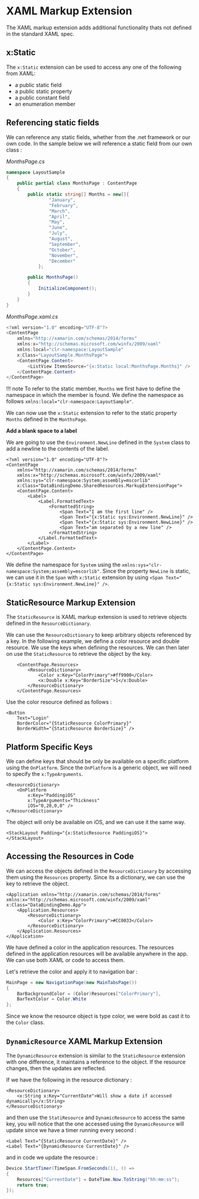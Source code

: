 # XAML Markup Extension

The XAML markup extension adds additional functionality thats not defined in the standard XAML spec.

## x:Static

The `x:Static` extension can be used to access any one of the following from XAML: 

* a public static field
* a public static property
* a public constant field
* an enumeration member

## Referencing static fields

We can reference any static fields, whether from the .net framework or our own code. In the sample below we will reference a static field from our own class :

*MonthsPage.cs*

```csharp
namespace LayoutSample
{
    public partial class MonthsPage : ContentPage
    {
        public static string[] Months = new[]{
                "January",
                "February",
                "March",
                "April",
                "May",
                "June",
                "July",
                "August",
                "September",
                "October",
                "November",
                "December"
            };

        public MonthsPage()
        {
            InitializeComponent();
        }
    }
}
```

*MonthsPage.xaml.cs*

```csharp
<?xml version="1.0" encoding="UTF-8"?>
<ContentPage 
    xmlns="http://xamarin.com/schemas/2014/forms" 
    xmlns:x="http://schemas.microsoft.com/winfx/2009/xaml" 
    xmlns:local="clr-namespace:LayoutSample"
    x:Class="LayoutSample.MonthsPage">
    <ContentPage.Content>
        <ListView ItemsSource="{x:Static local:MonthsPage.Months}" />
    </ContentPage.Content>
</ContentPage>
```

!!! note
    To refer to the static member, `Months` we first have to define the namespace in which the member is found. We define the namespace as follows `xmlns:local="clr-namespace:LayoutSample"`.

We can now use the `x:Static` extension to refer to the static property `Months` defined in the `MonthsPage`.


**Add a blank space to a label**

We are going to use the `Environment.NewLine` defined in the `System` class to add a newline to the contents of the label.

```xaml
<?xml version="1.0" encoding="UTF-8"?>
<ContentPage 
    xmlns="http://xamarin.com/schemas/2014/forms" 
    xmlns:x="http://schemas.microsoft.com/winfx/2009/xaml" 
    xmlns:sys="clr-namespace:System;assembly=mscorlib"
    x:Class="DataBindingDemo.SharedResources.MarkupExtensionPage">
    <ContentPage.Content>
        <Label>
            <Label.FormattedText>
                <FormattedString>
                    <Span Text="I am the first line" />
                    <Span Text="{x:Static sys:Environment.NewLine}" />
                    <Span Text="{x:Static sys:Environment.NewLine}" />
                    <Span Text="am separated by a new line" />
                </FormattedString>
            </Label.FormattedText>
        </Label>
    </ContentPage.Content>
</ContentPage>
```

We define the namespace for `System` using the `xmlns:sys="clr-namespace:System;assembly=mscorlib"`. Since the property `NewLine` is static, we can use it in the `Span` with `x:Static` extension by using `<Span Text="{x:Static sys:Environment.NewLine}" />`.

## StaticResource Markup Extension

The `StaticResource` is XAML markup extension is used to retrieve objects defined in the `ResourceDictionary`.

We can use the `ResourceDictionary` to keep arbitrary objects referenced by a key. In the following example, we define a color resource and double resource. We use the keys when defining the resources. We can then later on use the `StaticResource` to retrieve the object by the key.

```xaml
    <ContentPage.Resources>
        <ResourceDictionary>
            <Color x:Key="ColorPrimary">#ff9900</Color>
            <x:Double x:Key="BorderSize">1</x:Double>
        </ResourceDictionary>
    </ContentPage.Resources>
```

Use the color resource defined as follows :

```xaml
<Button 
    Text="Login" 
    BorderColor="{StaticResource ColorPrimary}" 
    BorderWidth="{StaticResource BorderSize}" /> 
```

## Platform Specific Keys

We can define keys that should be only be available on a specific platform using the `OnPlatform`. Since the `OnPlatform` is a generic object, we will need to specify the `x:TypeArguments`.

```xaml
<ResourceDictionary>
    <OnPlatform 
        x:Key="PaddingiOS" 
        x:TypeArguments="Thickness" 
        iOS="0,20,0,0" />
</ResourceDictionary>
```

The object will only be available on iOS, and we can use it the same way.

```xaml
<StackLayout Padding="{x:StaticResource PaddingiOS}">  
</StackLayout>
```

## Accessing the Resources in Code

We can access the objects defined in the `ResourceDictionary` by accessing them using the `Resources` property. Since its a dictionary, we can use the key to retrieve the object.

```xaml
<Application xmlns="http://xamarin.com/schemas/2014/forms" xmlns:x="http://schemas.microsoft.com/winfx/2009/xaml" x:Class="DataBindingDemo.App">
    <Application.Resources>
        <ResourceDictionary>
            <Color x:Key="ColorPrimary">#CC0033</Color>
        </ResourceDictionary>
    </Application.Resources>
</Application>
```

We have defined a color in the application resources. The resources defined in the application resources will be available anywhere in the app. We can use both XAML or code to access them.

Let's retrieve the color and apply it to navigation bar :

```csharp
MainPage = new NavigationPage(new MainTabsPage())
{
    BarBackgroundColor = (Color)Resources["ColorPrimary"],
    BarTextColor = Color.White
};
```

Since we know the resource object is type color, we were bold as cast it to the `Color` class.


## `DynamicResource` XAML Markup Extension

The `DynamicResource` extension is similar to the `StaticResource` extension with one difference, it maintains a reference to the object. If the resource changes, then the updates are reflected.

If we have the following in the resource dictionary :

```xaml
<ResourceDictionary>
    <x:String x:Key="CurrentDate">Will show a date if accessed dynamically</x:String>
</ResourceDictionary>
```

and then use the `StatiResource` and `DynamicResource` to access the same key, you will notice that the one accessed using the `DynamicResource` will update since we have a timer running every second :

```xaml
<Label Text="{StaticResource CurrentDate}" />
<Label Text="{DynamicResource CurrentDate}" />
```

and in code we update the resource :

```csharp
Device.StartTimer(TimeSpan.FromSeconds(1), () =>
{
    Resources["CurrentDate"] = DateTime.Now.ToString("hh:mm:ss");
    return true;
});
```